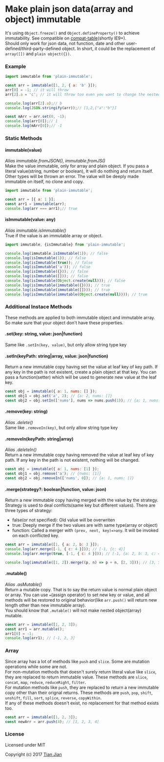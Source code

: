Make plain json data(array and object) immutable
=================================

It's using `Object.freeze()` and `Object.defineProperty()` to achieve immutability. See compatible on [compat-table](https://kangax.github.io/compat-table/es5/)(shortly IE9+).  
Should only work for json data, not function, date and other user-defined/third-party-defined object. In short, it could be the replacement of `array([])` and `plain object({})`.

### Example
```js
import immutable from 'plain-immutable';

const arr = immutable([1, 2, { a: 'b' }]);
arr[0] = -1; // it will throw
arr[2].a = 'c'; // it will throw too even you want to change the nested object

console.log(arr[2].a);// b
console.log(JSON.stringify(arr));// [1,2,{"a":"b"}]

const mArr = arr.set(0, -1);
console.log(arr[0]);// 1
console.log(mArr[0]);// -1
```

### Static Methods
#### immutable(value)
*Alias immutable.fromJSON(), immutable.fromJS()*  
Make the value immutable, only for array and plain object. If you pass a literal value(string, number or boolean), It will do nothing and return itself. Other types will be thrown an error. The value will be deeply made immutable on itself, no clone and copy.
```js
import immutable from 'plain-immutable';

const arr = [{ a: 1 }];
const arr1 = immutable(arr);
console.log(arr === arr1);// true
```

#### isImmutable(value: any)
*Alias immutable.isImmutable()*  
True if the value is an immutable array or object.
```js
import immutable, {isImmutable} from 'plain-immutable';

console.log(immutable.isImmutable(1)); // false
console.log(isImmutable(1)); // false
console.log(isImmutable(true)); // false
console.log(isImmutable('a')); // false
console.log(isImmutable({})); // false
console.log(isImmutable([])); // false
console.log(isImmutable(Object.create(null))); // false
console.log(isImmutable(immutable({}))); // true
console.log(isImmutable(immutable([]))); // true
console.log(isImmutable(immutable(Object.create(null)))); // true
```

### Additional Instace Methods
These methods are applied to both immutable object and immutable array. So make sure that your object don't have these properties.

#### .set(key: string, value: json|function)
Same like `.setIn(key, value)`, but only allow string type key

#### .setIn(keyPath: string|array, value: json|function)
Return a new immutable copy having set the value at leaf key of key path. If any key in the path is not existent, create a plain object at that key. You can pass a function(setter) which will be used to generate new value at the leaf key.
```js
const obj = immutable({ a: 1, nums: [] });
const obj1 = obj.set('a', 2); // {a: 2, nums: []}
const obj2 = obj.setIn(['nums'], nums => nums.push(1)); // {a: 1, nums: [1]}
```

#### .remove(key: string)
*Alias .delete()*  
Same like `.removeIn(key)`, but only allow string type key

#### .removeIn(keyPath: string|array)
*Alias .deleteIn()*  
Return a new immutable copy having removed the value at leaf key of key path. If any key in the path is not existent, nothing will be changed.
```js
const obj = immutable({ a: 1, nums: [1] });
const obj1 = obj.remove('a'); // {nums: [1]}
const obj2 = obj.removeIn(['nums', 0]); // {a: 1, nums: []}
```

#### .merge(strategy?: boolean|function, value: json)
Return a new immutable copy having merged with the value by the strategy. Strategy is used to deal conflicts(same key but different values). There are three types of strategy:  
* false(or not specified): Old value will be overwriten
* true: Deeply merge if the two values are with same type(array or object)
* function: Called a merger with `(prev, next, key)=>any`. It will be invoked on each conflicted key.
```js
const arr = immutable([1, { a: 2, b: 3 }]);
console.log(arr.merge([-1, { c: 4 }])); // [-1, {c: 4}]
console.log(arr.merge(true, [-1, { c: 4 }])); // [-1, {a: 2, b: 3, c: 4}]

console.log(immutable([1, 2]).merge((p, n) => p + n, [2, 3])); // [3, 5]
```

#### .mutable()
*Alias .asMutable()*  
Return a mutable copy. That is to say the return value is normal plain object or array. You can use `=`(assign operator) to set new key or value, and all methods will be restored to original behavior(like `arr.push()` will return new length other than new immutable array).  
You should know that `.mutable()` will not make nested object(array) mutable.
```js
const arr = immutable([1, 2, 3]);
const arr1 = arr.mutable();
arr1[0] = -1;
console.log(arr1); // [-1, 2, 3]
```

### Array
Since array has a lot of methods like `push` and `slice`. Some are mutation operations while some are not.  
For non-mutation methods that doesn't surely return literal value like `slice`, they are replaced to return immutable value. These methods are `slice`, `concat`, `map`, `reduce`, `reduceRight`, `filter`.  
For mutation methods like `push`, they are replaced to return a new immutable copy other than their orignal returns. These methods are `push`, `pop`, `shift`, `unshift`, `fill`, `sort`, `splice`, `reverse`, `copyWithin`.  
If any of these methods doesn't exist, no replacement for that method exists too.
```js
const arr = immutable([1, 2, 3]);
const newArr = arr.push(4); // [1, 2, 3, 4]
```

### License
Licensed under MIT

Copyright (c) 2017 [Tian Jian](https://github.com/tianjianchn)

